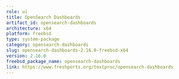 ```yaml
---
role: ui
title: OpenSearch Dashboards
artifact_id: opensearch-dashboards
architecture: x64
platform: freebsd
type: system-package
category: opensearch-dashboards
slug: opensearch-dashboards-2.16.0-freebsd-x64
version: 2.16.0
freebsd_package_name: opensearch-dashboards
link: https://www.freshports.org/textproc/opensearch-dashboards
---
```

